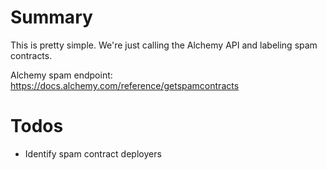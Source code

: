 # Summary

This is pretty simple. We're just calling the Alchemy API and labeling spam contracts.

Alchemy spam endpoint: https://docs.alchemy.com/reference/getspamcontracts

# Todos
- Identify spam contract deployers